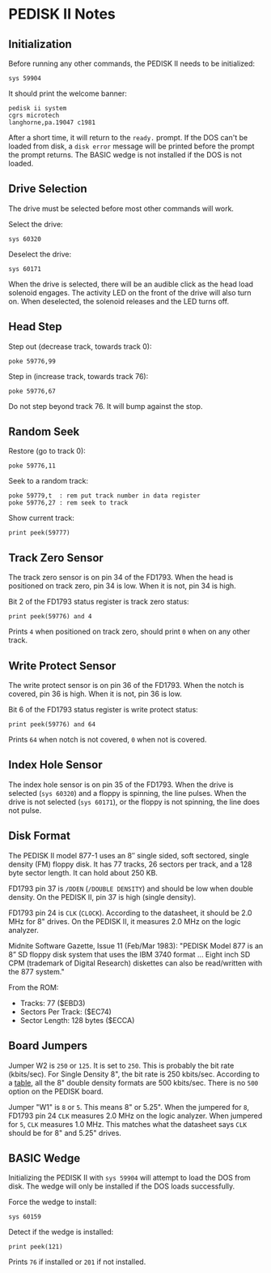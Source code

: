 PEDISK II Notes
===============


Initialization
--------------

Before running any other commands, the PEDISK II needs to be initialized:

    sys 59904

It should print the welcome banner:

    pedisk ii system
    cgrs microtech
    langhorne,pa.19047 c1981

After a short time, it will return to the ``ready.`` prompt.  If the DOS
can't be loaded from disk, a ``disk error`` message will be printed before
the prompt the prompt returns.  The BASIC wedge is not installed if the DOS
is not loaded.


Drive Selection
---------------

The drive must be selected before most other commands will work.

Select the drive:

    sys 60320

Deselect the drive:

    sys 60171

When the drive is selected, there will be an audible click as the head
load solenoid engages.  The activity LED on the front of the drive will
also turn on.  When deselected, the solenoid releases and the LED turns off.


Head Step
---------

Step out (decrease track, towards track 0):

    poke 59776,99

Step in (increase track, towards track 76):

    poke 59776,67

Do not step beyond track 76.  It will bump against the stop.


Random Seek
-----------

Restore (go to track 0):

    poke 59776,11

Seek to a random track:

    poke 59779,t  : rem put track number in data register
    poke 59776,27 : rem seek to track

Show current track:

    print peek(59777)


Track Zero Sensor
-----------------

The track zero sensor is on pin 34 of the FD1793.  When the head is
positioned on track zero, pin 34 is low.  When it is not, pin 34
is high.

Bit 2 of the FD1793 status register is track zero status:

    print peek(59776) and 4

Prints ``4`` when positioned on track zero, should print ``0``
when on any other track.


Write Protect Sensor
--------------------

The write protect sensor is on pin 36 of the FD1793.  When the notch is
covered, pin 36 is high.  When it is not, pin 36 is low.

Bit 6 of the FD1793 status register is write protect status:

    print peek(59776) and 64

Prints ``64`` when notch is not covered, ``0`` when not is covered.


Index Hole Sensor
-----------------

The index hole sensor is on pin 35 of the FD1793.  When the drive is selected
(``sys 60320``) and a floppy is spinning, the line pulses.  When the drive
is not selected (``sys 60171``), or the floppy is not spinning, the line does
not pulse.


Disk Format
-----------

The PEDISK II model 877-1 uses an 8″ single sided, soft sectored, single density
(FM) floppy disk. It has 77 tracks, 26 sectors per track, and a 128 byte sector
length.  It can hold about 250 KB.

FD1793 pin 37 is ``/DDEN`` (``/DOUBLE DENSITY``) and should be low when double
density.  On the PEDISK II, pin 37 is high (single density).

FD1793 pin 24 is ``CLK`` (``CLOCK``).  According to the datasheet, it should
be 2.0 MHz for 8" drives.  On the PEDISK II, it measures 2.0 MHz on the
logic analyzer.

Midnite Software Gazette, Issue 11 (Feb/Mar 1983):
"PEDISK Model 877 is an 8” SD floppy disk system that uses the IBM 3740
 format ... Eight inch SD CPM (trademark of Digital Research) diskettes
 can also be read/written with the 877 system."

From the ROM:
 - Tracks: 77 ($EBD3)
 - Sectors Per Track: ($EC74)
 - Sector Length: 128 bytes ($ECCA)


Board Jumpers
-------------

Jumper W2 is ``250`` or ``125``.  It is set to ``250``.  This is probably
the bit rate (kbits/sec).  For Single Density 8", the bit rate is 250
kbits/sec.  According to a [table](http://en.wikipedia.org/wiki/List_of_floppy_disk_formats),
all the 8" double density formats are 500 kbits/sec.  There is no
``500`` option on the PEDISK board.

Jumper "W1" is ``8`` or ``5``.  This means 8" or 5.25".  When the jumpered
for ``8``, FD1793 pin 24 ``CLK`` measures 2.0 MHz on the logic analyzer.  When
jumpered for ``5``, ``CLK`` measures 1.0 MHz.  This matches what the datasheet
says ``CLK`` should be for 8" and 5.25" drives.


BASIC Wedge
-----------

Initializing the PEDISK II with ``sys 59904`` will attempt to load the DOS
from disk.  The wedge will only be installed if the DOS loads successfully.

Force the wedge to install:

    sys 60159

Detect if the wedge is installed:

    print peek(121)

Prints ``76`` if installed or ``201`` if not installed.

